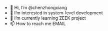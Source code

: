 - 👋 Hi, I’m @chenzhongxiang
- 👀 I’m interested in system-level development
- 🌱 I’m currently learning ZEEK project
- 📫 How to reach me EMAIL

<!---
chenzhongxiang/chenzhongxiang is a ✨ special ✨ repository because its `README.md` (this file) appears on your GitHub profile.
You can click the Preview link to take a look at your changes.
--->
